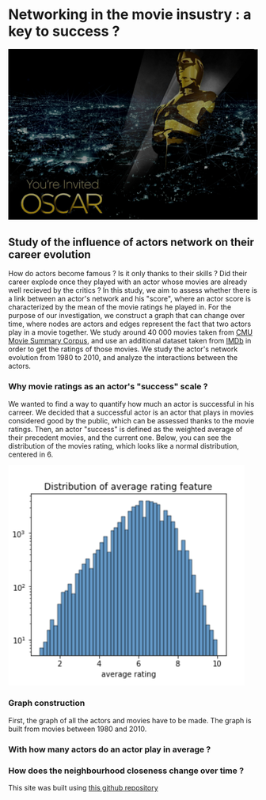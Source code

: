 # Networking in the movie insustry : a key to success ?

![header](image/image_ADA.png)

## Study of the influence of actors network on their career evolution

How do actors become famous ? Is it only thanks to their skills ? Did their career explode once they played with an actor whose movies are already well recieved by the critics ? In this study, we aim to assess whether there is a link between an actor's network and his "score", where an actor score is characterized by the mean of the movie ratings he played in. For the purpose of our investigation, we construct a graph that can change over time, where nodes are actors and edges represent the fact that two actors play in a movie together. We study around 40 000 movies taken from [CMU Movie Summary Corpus](http://www.cs.cmu.edu/~ark/personas/), and use an additional dataset taken from [IMDb](https://datasets.imdbws.com/) in order to get the ratings of those movies. We study the actor's network evolution from 1980 to 2010, and analyze the interactions between the actors. 

### Why movie ratings as an actor's "success" scale ? 

We wanted to find a way to quantify how much an actor is successful in his carreer. We decided that a successful actor is an actor that plays in movies considered good by the public, which can be assessed thanks to the movie ratings. Then, an actor "success" is defined as the weighted average of their precedent movies, and the current one. Below, you can see the distribution of the movies rating, which looks like a normal distribution, centered in 6. 

![rating](image/distribution_rates.png)


### Graph construction 

First, the graph of all the actors and movies have to be made. The graph is built from movies between 1980  and 2010. 


### With how many actors do an actor play in average ? 



### How does the neighbourhood closeness change over time ? 

This site was built using [this github repository](https://github.com/epfl-ada/ada-2022-project-datajugglers/tree/master)

